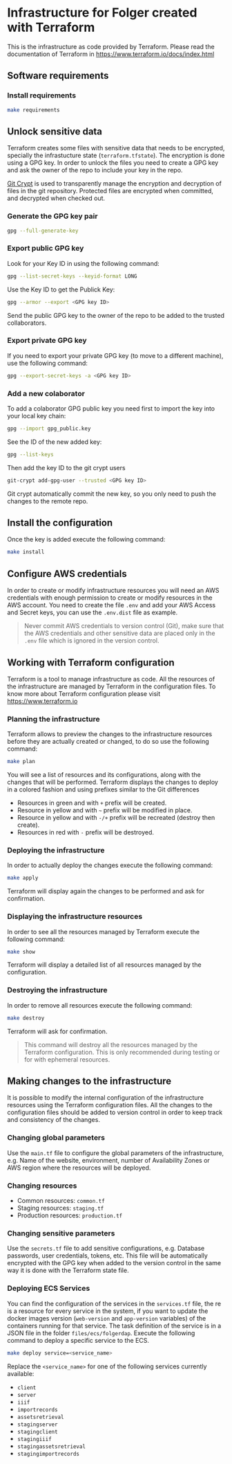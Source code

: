 # Infrastructure for Folger created with Terraform

This is the infrastructure as code provided by Terraform. Please read the documentation of Terraform in https://www.terraform.io/docs/index.html

## Software requirements

### Install requirements

```bash
make requirements
```

## Unlock sensitive data

Terraform creates some files with sensitive data that needs to be encrypted, specially the infrastucture state (`terraform.tfstate`). The encryption is done using a GPG key. In order to unlock the files you need to create a GPG key and ask the owner of the repo to include your key in the repo.

[Git Crypt](https://www.agwa.name/projects/git-crypt/) is used to transparently manage the encryption and decryption of files in the git repository. Protected files are encrypted when committed, and decrypted when checked out.

### Generate the GPG key pair

```bash
gpg --full-generate-key
```

### Export public GPG key

Look for your Key ID in using the following command:

```bash
gpg --list-secret-keys --keyid-format LONG
```

Use the Key ID to get the Publick Key:

```bash
gpg --armor --export <GPG key ID>
```

Send the public GPG key to the owner of the repo to be added to the trusted collaborators.

### Export private GPG key

If you need to export your private GPG key (to move to a different machine), use the following command:

```bash
gpg --export-secret-keys -a <GPG key ID>
```

### Add a new colaborator

To add a colaborator GPG public key you need first to import the key into your local key chain:

```bash
gpg --import gpg_public.key
```

See the ID of the new added key:

```bash
gpg --list-keys
```

Then add the key ID to the git crypt users

```bash
git-crypt add-gpg-user --trusted <GPG key ID>
```

Git crypt automatically commit the new key, so you only need to push the changes to the remote repo.

## Install the configuration

Once the key is added execute the following command:

```bash
make install
```

## Configure AWS credentials

In order to create or modify infrastructure resources you will need an AWS credentials with enough permission to create or modify resources in the AWS account. You need to create the file `.env` and add your AWS Access and Secret keys, you can use the `.env.dist` file as example.

> Never commit AWS credentials to version control (Git), make sure that the AWS credentials and other sensitive data are placed only in the `.env` file which is ignored in the version control.

## Working with Terraform configuration

Terraform is a tool to manage infrastructure as code. All the resources of the infrastructure are managed by Terraform in the configuration files. To know more about Terraform configuration please visit https://www.terraform.io

### Planning the infrastructure

Terraform allows to preview the changes to the infrastructure resources before they are actually created or changed, to do so use the following command:

```bash
make plan
```

You will see a list of resources and its configurations, along with the changes that will be performed. Terraform displays the changes to deploy in a colored fashion and using prefixes similar to the Git differences

-   Resources in green and with `+` prefix will be created.
-   Resource in yellow and with `~` prefix will be modified in place.
-   Resource in yellow and with `-/+` prefix will be recreated (destroy then create).
-   Resources in red with `-` prefix will be destroyed.

### Deploying the infrastructure

In order to actually deploy the changes execute the following command:

```bash
make apply
```

Terraform will display again the changes to be performed and ask for confirmation.

### Displaying the infrastructure resources

In order to see all the resources managed by Terraform execute the following command:

```bash
make show
```

Terraform will display a detailed list of all resources managed by the configuration.

### Destroying the infrastructure

In order to remove all resources execute the following command:

```bash
make destroy
```

Terraform will ask for confirmation.

> This command will destroy all the resources managed by the Terraform configuration. This is only recommended during testing or for with ephemeral resources.

## Making changes to the infrastructure

It is possible to modify the internal configuration of the infrastructure resources using the Terraform configuration files. All the changes to the configuration files should be added to version control in order to keep track and consistency of the changes.

### Changing global parameters

Use the `main.tf` file to configure the global parameters of the infrastructure, e.g. Name of the website, environment, number of Availability Zones or AWS region where the resources will be deployed.

### Changing resources

-   Common resources: `common.tf`
-   Staging resources: `staging.tf`
-   Production resources: `production.tf`

### Changing sensitive parameters

Use the `secrets.tf` file to add sensitive configurations, e.g. Database passwords, user credentials, tokens, etc. This file will be automatically encrypted with the GPG key when added to the version control in the same way it is done with the Terraform state file.

### Deploying ECS Services

You can find the configuration of the services in the `services.tf` file, the re is a resource for every service in the system, if you want to update the docker images version (`web-version` and `app-version` variables) of the containers running for that service. The task definition of the service is in a JSON file in the folder `files/ecs/folgerdap`. Execute the following command to deploy a specific service to the ECS.

```bash
make deploy service=<service_name>
```

Replace the `<service_name>` for one of the following services currently available:

-   `client`
-   `server`
-   `iiif`
-   `importrecords`
-   `assetsretrieval`
-   `stagingserver`
-   `stagingclient`
-   `stagingiiif`
-   `stagingassetsretrieval`
-   `stagingimportrecords`
